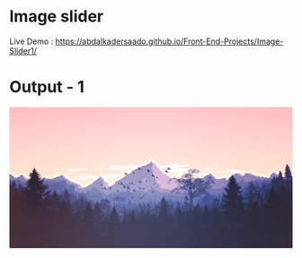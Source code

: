 # Image slider
Live Demo : https://abdalkadersaado.github.io/Front-End-Projects/Image-Slider1/
# Output - 1

 ![Screenshot (1)](https://github.com/abdalkadersaado/Front-End-Projects/blob/main/Image-Slider1/images/back1.png?raw=true)
